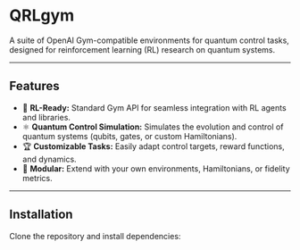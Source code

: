# QRLgym

A suite of OpenAI Gym-compatible environments for quantum control tasks, designed for reinforcement learning (RL) research on quantum systems.

---

## Features

- 🧠 **RL-Ready:** Standard Gym API for seamless integration with RL agents and libraries.
- ⚛️ **Quantum Control Simulation:** Simulates the evolution and control of quantum systems (qubits, gates, or custom Hamiltonians).
- 🏆 **Customizable Tasks:** Easily adapt control targets, reward functions, and dynamics.
- 📖 **Modular:** Extend with your own environments, Hamiltonians, or fidelity metrics.

---

## Installation

Clone the repository and install dependencies:

